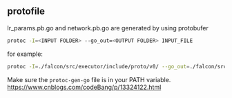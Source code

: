 ## protofile 

lr_params.pb.go and network.pb.go are generated by using protobufer 

```bash
protoc -I=<INPUT FOLDER> --go_out=<OUTPUT FOLDER> INPUT_FILE
``` 

for example:

```bash
protoc -I=./falcon/src/executor/include/proto/v0/ --go_out=./falcon/src/falcon_platform/common/proto ./falcon/src/executor/include/proto/v0/alg_params.proto
```

Make sure the `protoc-gen-go` file is in your PATH variable.
https://www.cnblogs.com/codeBang/p/13324122.html